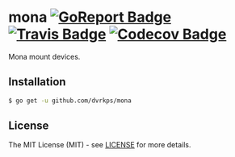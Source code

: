 # mona [![GoReport Badge]][GoReport] [![Travis Badge]][Travis] [![Codecov Badge]][Codecov]

[GoReport]: https://goreportcard.com/report/github.com/dvrkps/mona
[GoReport Badge]: https://goreportcard.com/badge/github.com/dvrkps/mona
[Travis]: https://travis-ci.org/dvrkps/mona
[Travis Badge]: https://travis-ci.org/dvrkps/mona.svg
[Codecov]: https://codecov.io/gh/dvrkps/mona
[Codecov Badge]: https://codecov.io/gh/dvrkps/mona/branch/master/graph/badge.svg

Mona mount devices.

## Installation

```bash
$ go get -u github.com/dvrkps/mona
```

## License

The MIT License (MIT) - see [LICENSE](LICENSE) for more details.
